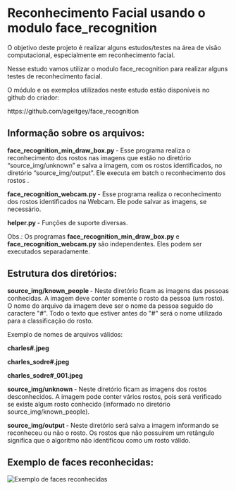 ﻿# Reconhecimento Facial usando o modulo face_recognition

<p> O objetivo deste projeto é realizar alguns estudos/testes na área de visão computacional, especialmente em reconhecimento facial. </p>

<p> Nesse estudo vamos utilizar o modulo face_recognition para realizar alguns testes de reconhecimento facial.</p>

<p> O módulo e os exemplos utilizados neste estudo estão disponíveis no github do criador: </p>

<p> https://github.com/ageitgey/face_recognition</p>

## Informação sobre os arquivos:

<p> <b>face_recognition_min_draw_box.py </b> -  Esse programa realiza o reconhecimento dos rostos nas imagens que estão no diretório  “source_img/unknown” e salva a imagem, com os rostos identificados, no diretório “source_img/output”. Ele executa em batch o reconhecimento dos rostos . </p>

<p>  <b>face_recognition_webcam.py </b> - Esse programa realiza o reconhecimento dos rostos identificados na Webcam. Ele pode salvar as imagens, se necessário.</p>

<p>  <b>helper.py </b> - Funções de suporte diversas.</p>

<p> Obs.: Os programas  <b>face_recognition_min_draw_box.py</b>  e  <b>face_recognition_webcam.py</b>  são independentes. Eles podem ser executados separadamente. </p>

## Estrutura dos diretórios:

<p> <b>source_img/known_people </b>- Neste diretório ficam as imagens das pessoas conhecidas. A imagem deve conter somente o rosto da pessoa (um rosto). O nome do arquivo da imagem deve ser o nome da pessoa seguido do caractere "#". Todo o texto que estiver antes do "#" será o nome utilizado para a classificação do rosto.</p>
<p> Exemplo de nomes de arquivos válidos: </p>
	<p> <b>charles#.jpeg</b></p>
	<p> <b>charles_sodre#.jpeg</b></p>
	<p> <b>charles_sodre#_001.jpeg</b></p>



<p> <b>source_img/unknown </b>- Neste diretório ficam as imagens dos rostos desconhecidos. A imagem pode conter vários rostos, pois será verificado se existe algum rosto conhecido (informado no diretório source_img/known_people).</p>


<p> <b>source_img/output </b>- Neste diretório será salva a imagem informando se reconheceu ou não o rosto. Os rostos que não possuírem um retângulo significa que o algoritmo não identificou como um rosto válido.</p>

## Exemplo de faces reconhecidas:

![Exemplo de faces reconhecidas](exemplo.gif)



